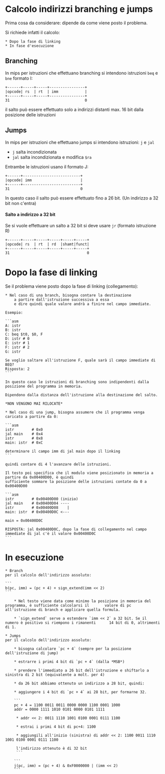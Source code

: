 # Calcolo indirizzi branching e jumps

Prima cosa da considerare: dipende da come viene posto il problema.

Si richiede infatti il calcolo:

	* Dopo la fase di linking
	* In fase d'esecuzione

## Branching

In mips per istruzioni che effettuano branching si intendono istruzioni `beq` e `bne` formato I:

```
+------+-----+-----+----------------+
|opcode| rs  | rt  | imm            |
+------+-----+-----+----------------+
31                                  0
```

il salto può essere effettuato solo a indirizzi distanti max. 16 bit dalla posizione delle istruzioni

## Jumps

In mips per istruzioni che effettuano jumps si intendono istruzioni: `j` e `jal`

 * `j` salta incondizionata
 * `jal` salta incondizionata e modifica `$ra`

Entrambe le istruzioni usano il formato J:

```
+------+--------------------------+
|opcode| imm                      |
+------+--------------------------+
31                                0
```

In questo caso il salto può essere effettuato fino a 26 bit. (Un indirizzo a 32 bit non c'entra)

#### Salto a indirizzo a 32 bit
Se si vuole effettuare un salto a 32 bit si deve usare `jr` (formato istruzione R)

```
+------+-----+-----+-----+-----+-----+
|opcode| rs  | rt  | rd  |shamt|funct|
+------+-----+-----+-----+-----+-----+
31                                   0
```


# Dopo la fase di linking

Se il problema viene posto dopo la fase di linking (collegamento):

	* Nel caso di una branch, bisogna contare la destinazione 
		a partire dall'istruzione successiva a essa
		e dire quindi quale valore andrà a finire nel campo immediate.

	Esempio:

	```asm
	A: istr
	B: istr
	C: beq $t0, $0, F
	D: istr # 0
	E: istr # 1
	F: istr # 2
	G: istr

	Se voglio saltare all'istruzione F, quale sarà il campo immediate di BEQ?
	Risposta: 2
	```

	In questo caso le istruzioni di branching sono indipendenti dalla posizione del programma in memoria.

	Dipendono dalla distanza dell'istruzione alla destinazione del salto.

	*NON VENGONO MAI RILOCATE*

	* Nel caso di una jump, bisogna assumere che il programma venga caricato a partire da 0:

	```asm
	istr 		# 0x0
	jal main 	# 0x4
	istr 		# 0x8
	main: istr 	# 0xC

	determinare il campo imm di jal main dopo il linking
	```

	quindi contare di 4 l'avanzare delle istruzioni.

	Il testo poi specifica che il modulo viene posizionato in memoria a partire da 0x00400D00, è quindi 
	sufficiente sommare la posizione delle istruzioni contate da 0 a 0x00400D00

	```asm
	istr 		# 0x00400D00 (inizio)
	jal main	# 0x00400D04 ----
	istr 		# 0x00400D08    |
	main: istr 	# 0x00400D0C <---

	main = 0x00400D0C

	RISPOSTA: jal 0x00400D0C, dopo la fase di collegamento nel campo immediate di jal c'è il valore 0x00400D0C
	```


# In esecuzione

	* Branch
	per il calcolo dell'indirizzo assoluto:
	
	```
	b(pc, imm) = (pc + 4) + sign_extend(imm << 2)
	```

		* Nel testo viene data come minimo la posizione in memoria del programma, è sufficiente calcolarsi il 		valore di pc all'istruzione di branch e applicare quella formula.

		* `sign_extend` serve a estendere `imm << 2` a 32 bit. Se il numero è positivo si riempono i rimanenti 		14 bit di 0, altrimenti di 1.

	* Jumps
	per il calcolo dell'indirizzo assoluto:

		* bisogna calcolare `pc + 4` (sempre per la posizione dell'istruzione di jump)

		* estrarre i primi 4 bit di `pc + 4` (dalla *MSB*)

		* prendere l'immediato a 26 bit dell'istruzione e shiftarlo a sinistra di 2 bit (equivalente a molt. per 4)

		* da 26 bit abbiamo ottenuto un indirizzo a 28 bit, quindi:

		* aggiungere i 4 bit di `pc + 4` ai 28 bit, per formarne 32.

		```
		pc + 4 = 1100 0011 0011 0000 0000 1100 0001 1000
		addr = 0000 1111 1010 0101 0000 0101 1111

		 * addr << 2: 0011 1110 1001 0100 0001 0111 1100

		 * estrai i primi 4 bit di pc+4: 1100
		 
		 * aggiungili all'inizio (sinistra) di addr << 2: 1100 0011 1110 1001 0100 0001 0111 1100

		 l'indirizzo ottenuto è di 32 bit
		 ```

		```
		j(pc, imm) = (pc + 4) & 0xF0000000 | (imm << 2)
		```